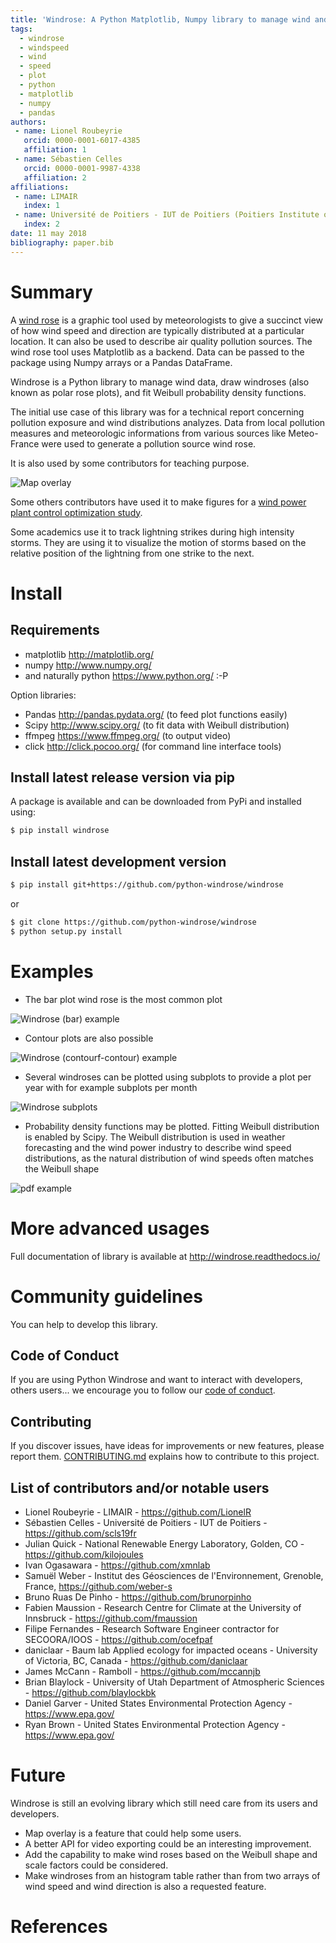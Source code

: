 ```yaml
---
title: 'Windrose: A Python Matplotlib, Numpy library to manage wind and pollution data, draw windrose'
tags:
  - windrose
  - windspeed
  - wind
  - speed
  - plot
  - python
  - matplotlib
  - numpy
  - pandas
authors:
 - name: Lionel Roubeyrie
   orcid: 0000-0001-6017-4385
   affiliation: 1
 - name: Sébastien Celles
   orcid: 0000-0001-9987-4338
   affiliation: 2
affiliations:
 - name: LIMAIR
   index: 1
 - name: Université de Poitiers - IUT de Poitiers (Poitiers Institute of Technology)
   index: 2
date: 11 may 2018
bibliography: paper.bib
---
```


# Summary

A [wind rose](https://en.wikipedia.org/wiki/Wind_rose) is a graphic tool used by meteorologists to give a succinct view of how wind speed and direction are typically distributed at a particular location. It can also be used to describe air quality pollution sources. The wind rose tool uses Matplotlib as a backend. Data can be passed to the package using Numpy arrays or a Pandas DataFrame.

Windrose is a Python library to manage wind data, draw windroses (also known as polar rose plots), and fit Weibull probability density functions.

The initial use case of this library was for a technical report concerning pollution exposure and wind distributions analyzes. Data from local pollution measures and meteorologic informations from various sources like Meteo-France were used to generate a pollution source wind rose.

It is also used by some contributors for teaching purpose.

![Map overlay](screenshots/overlay.png)

Some others contributors have used it to make figures for a [wind power plant control optimization study](https://www.nrel.gov/docs/fy17osti/68185.pdf).

Some academics use it to track lightning strikes during high intensity storms. They are using it to visualize the motion of storms based on the relative position of the lightning from one strike to the next.


# Install

## Requirements

- matplotlib http://matplotlib.org/
- numpy http://www.numpy.org/
- and naturally python https://www.python.org/ :-P

Option libraries:

- Pandas http://pandas.pydata.org/ (to feed plot functions easily)
- Scipy http://www.scipy.org/ (to fit data with Weibull distribution)
- ffmpeg https://www.ffmpeg.org/ (to output video)
- click http://click.pocoo.org/ (for command line interface tools)

## Install latest release version via pip

A package is available and can be downloaded from PyPi and installed using:

```bash
$ pip install windrose
```

## Install latest development version

```bash
$ pip install git+https://github.com/python-windrose/windrose
```

or

```bash
$ git clone https://github.com/python-windrose/windrose
$ python setup.py install
```

# Examples

- The bar plot wind rose is the most common plot

![Windrose (bar) example](screenshots/bar.png)

- Contour plots are also possible

![Windrose (contourf-contour) example](screenshots/contourf-contour.png)

- Several windroses can be plotted using subplots to provide a plot per year with for example subplots per month

![Windrose subplots](screenshots/subplots.png)

- Probability density functions may be plotted. Fitting Weibull distribution is enabled by Scipy.
The Weibull distribution is used in weather forecasting and the wind power industry to describe wind speed distributions, as the natural distribution of wind speeds often matches the Weibull shape

![pdf example](screenshots/pdf.png)

# More advanced usages

Full documentation of library is available at http://windrose.readthedocs.io/

# Community guidelines

You can help to develop this library.

## Code of Conduct

If you are using Python Windrose and want to interact with developers, others users...
we encourage you to follow our [code of conduct](https://github.com/python-windrose/windrose/blob/master/CODE_OF_CONDUCT.md).

## Contributing

If you discover issues, have ideas for improvements or new features, please report them.
[CONTRIBUTING.md](https://github.com/python-windrose/windrose/blob/master/CONTRIBUTING.md) explains 
how to contribute to this project.

## List of contributors and/or notable users

- Lionel Roubeyrie - LIMAIR - https://github.com/LionelR
- Sébastien Celles - Université de Poitiers - IUT de Poitiers - https://github.com/scls19fr
- Julian Quick - National Renewable Energy Laboratory, Golden, CO - https://github.com/kilojoules
- Ivan Ogasawara - https://github.com/xmnlab
- Samuël Weber - Institut des Géosciences de l'Environnement, Grenoble, France, https://github.com/weber-s
- Bruno Ruas De Pinho - https://github.com/brunorpinho
- Fabien Maussion - Research Centre for Climate at the University of Innsbruck - https://github.com/fmaussion
- Filipe Fernandes - Research Software Engineer contractor for SECOORA/IOOS - https://github.com/ocefpaf
- daniclaar - Baum lab Applied ecology for impacted oceans - University of Victoria, BC, Canada - https://github.com/daniclaar
- James McCann - Ramboll - https://github.com/mccannjb
- Brian Blaylock - University of Utah Department of Atmospheric Sciences - https://github.com/blaylockbk
- Daniel Garver - United States Environmental Protection Agency - https://www.epa.gov/
- Ryan Brown - United States Environmental Protection Agency - https://www.epa.gov/

# Future

Windrose is still an evolving library which still need care from its users and developers.

- Map overlay is a feature that could help some users.
- A better API for video exporting could be an interesting improvement.
- Add the capability to make wind roses based on the Weibull shape and scale factors could be considered.
- Make windroses from an histogram table rather than from two arrays of wind speed and wind direction is also a requested feature.

# References
